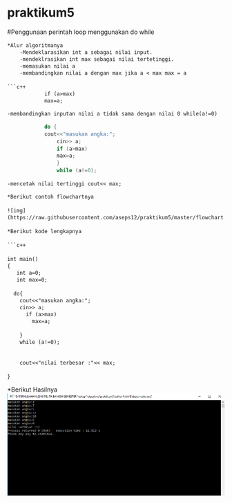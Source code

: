 # praktikum5
 #Penggunaan perintah loop menggunakan do while

```
*Alur algoritmanya
	-Mendeklarasikan int a sebagai nilai input.
	-mendeklrasikan int max sebagai nilai tertetinggi.
	-memasukan nilai a
	-membandingkan nilai a dengan max jika a < max max = a
		
```c++
			if (a>max)
			max=a;

```
	-membandingkan inputan nilai a tidak sama dengan nilai 0 while(a!=0)

```c++
			do {
			cout<<"masukan angka:";
    			cin>> a;
      			if (a>max)
        		max=a;
			    }
    			while (a!=0);
```
	-mencetak nilai tertinggi cout<< max;
```
*Berikut contoh flowchartnya

![img](https://raw.githubusercontent.com/aseps12/praktikum5/master/flowchart.png)

*Berikut kode lengkapnya

```c++

int main()
{
   int a=0;
   int max=0;

  do{
    cout<<"masukan angka:";
    cin>> a;
      if (a>max)
        max=a;

    }
    while (a!=0);


    cout<<"nilai terbesar :"<< max;

}
```

*Berikut Hasilnya
![img](https://raw.githubusercontent.com/aseps12/praktikum5/master/hasil.png)